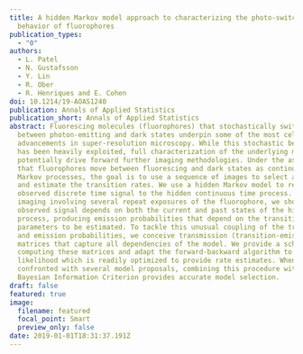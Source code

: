 ```yaml
---
title: A hidden Markov model approach to characterizing the photo-switching
  behavior of fluorophores
publication_types:
  - "0"
authors:
  - L. Patel
  - N. Gustafsson
  - Y. Lin
  - R. Ober
  - R. Henriques and E. Cohen
doi: 10.1214/19-AOAS1240
publication: Annals of Applied Statistics
publication_short: Annals of Applied Statistics
abstract: Fluorescing molecules (fluorophores) that stochastically switch
  between photon-emitting and dark states underpin some of the most celebrated
  advancements in super-resolution microscopy. While this stochastic behavior
  has been heavily exploited, full characterization of the underlying models can
  potentially drive forward further imaging methodologies. Under the assumption
  that fluorophores move between fluorescing and dark states as continuous time
  Markov processes, the goal is to use a sequence of images to select a model
  and estimate the transition rates. We use a hidden Markov model to relate the
  observed discrete time signal to the hidden continuous time process. With
  imaging involving several repeat exposures of the fluorophore, we show the
  observed signal depends on both the current and past states of the hidden
  process, producing emission probabilities that depend on the transition rate
  parameters to be estimated. To tackle this unusual coupling of the transition
  and emission probabilities, we conceive transmission (transition-emission)
  matrices that capture all dependencies of the model. We provide a scheme of
  computing these matrices and adapt the forward-backward algorithm to compute a
  likelihood which is readily optimized to provide rate estimates. When
  confronted with several model proposals, combining this procedure with the
  Bayesian Information Criterion provides accurate model selection.
draft: false
featured: true
image:
  filename: featured
  focal_point: Smart
  preview_only: false
date: 2019-01-01T18:31:37.191Z
---
```

